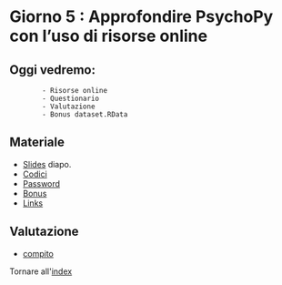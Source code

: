 # Giorno 5 : Approfondire PsychoPy con l’uso di risorse online

## Oggi vedremo:
			- Risorse online
			- Questionario
			- Valutazione
			- Bonus dataset.RData


## Materiale

- [Slides](https://docs.google.com/presentation/d/1t6aIbt2Zr2FkTwUNXh45odyE8RiJjLbgCp52ZEJ13yk/edit#slide=id.g1028bbd5426_0_10) diapo.
- [Codici](material/snippet.txt)
- [Password](material/stroop_swiss/pasword.zip)
- [Bonus](material/R/PsychopyData.zip)
- [Links](links.md)


## Valutazione
- [compito](material/valutazione/stroop.zip)

Tornare all'[index](index.md)
